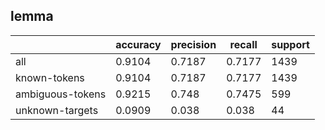 
## lemma

|                  | accuracy | precision | recall | support |
|------------------|----------|-----------|--------|---------|
| all              | 0.9104   | 0.7187    | 0.7177 | 1439    |
| known-tokens     | 0.9104   | 0.7187    | 0.7177 | 1439    |
| ambiguous-tokens | 0.9215   | 0.748     | 0.7475 | 599     |
| unknown-targets  | 0.0909   | 0.038     | 0.038  | 44      |

